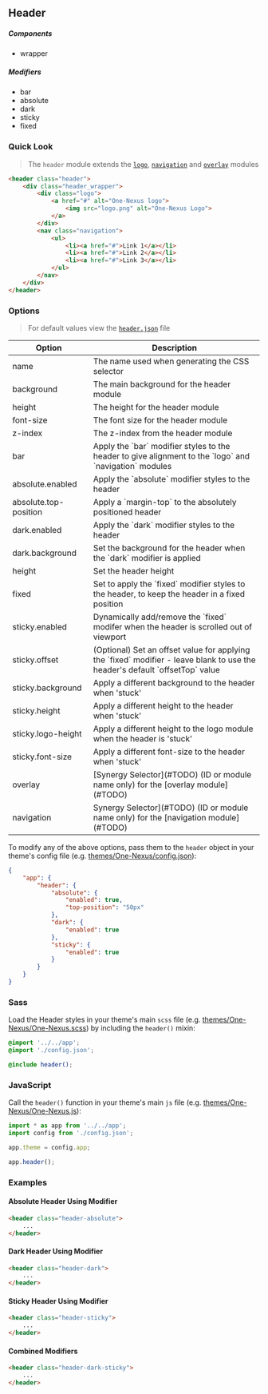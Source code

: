 ## Header

##### Components

* wrapper

##### Modifiers

* bar
* absolute
* dark
* sticky
* fixed

### Quick Look

> The `header` module extends the [`logo`](#TODO), [`navigation`](#TODO) and [`overlay`](#TODO) modules

```html
<header class="header">
    <div class="header_wrapper">
        <div class="logo">
            <a href="#" alt="One-Nexus logo">
                <img src="logo.png" alt="One-Nexus Logo">
            </a>
        </div>
        <nav class="navigation">
            <ul>
                <li><a href="#">Link 1</a></li>
                <li><a href="#">Link 2</a></li>
                <li><a href="#">Link 3</a></li>
            </ul>
        </nav>
    </div>
</header>
```

### Options

> For default values view the [`header.json`](header.json) file

<table class="table">
    <thead>
        <tr>
            <th>Option</th>
            <th>Description</th>
        </tr>
    </thead>
    <tbody>
        <tr>
            <td>name</td>
            <td>The name used when generating the CSS selector</td>
        </tr>
        <tr>
            <td>background</td>
            <td>The main background for the header module</td>
        </tr>
        <tr>
            <td>height</td>
            <td>The height for the header module</td>
        </tr>
        <tr>
            <td>font-size</td>
            <td>The font size for the header module</td>
        </tr>
        <tr>
            <td>z-index</td>
            <td>The z-index from the header module</td>
        </tr>
        <tr>
            <td>bar</td>
            <td>Apply the `bar` modifier styles to the header to give alignment to the `logo` and `navigation` modules</td>
        </tr>
        <tr>
            <td>absolute.enabled</td>
            <td>Apply the `absolute` modifier styles to the header</td>
        </tr>
        <tr>
            <td>absolute.top-position</td>
            <td>Apply a `margin-top` to the absolutely positioned header</td>
        </tr>
        <tr>
            <td>dark.enabled</td>
            <td>Apply the `dark` modifier styles to the header</td>
        </tr>
        <tr>
            <td>dark.background</td>
            <td>Set the background for the header when the `dark` modifier is applied</td>
        </tr>
        <tr>
            <td>height</td>
            <td>Set the header height</td>
        </tr>
        <tr>
            <td>fixed</td>
            <td>Set to apply the `fixed` modifier styles to the header, to keep the header in a fixed position</td>
        </tr>
        <tr>
            <td>sticky.enabled</td>
            <td>Dynamically add/remove the `fixed` modifer when the header is scrolled out of viewport</td>
        </tr>
        <tr>
            <td>sticky.offset</td>
            <td>(Optional) Set an offset value for applying the `fixed` modifier - leave blank to use the header's default `offsetTop` value</td>
        </tr>
        <tr>
            <td>sticky.background</td>
            <td>Apply a different background to the header when 'stuck'</td>
        </tr>
        <tr>
            <td>sticky.height</td>
            <td>Apply a different height to the header when 'stuck'</td>
        </tr>
        <tr>
            <td>sticky.logo-height</td>
            <td>Apply a different height to the logo module when the header is 'stuck'</td>
        </tr>
        <tr>
            <td>sticky.font-size</td>
            <td>Apply a different font-size to the header when 'stuck'</td>
        </tr>
        <tr>
            <td>overlay</td>
            <td>[Synergy Selector](#TODO) (ID or module name only) for the [overlay module](#TODO)</td>
        </tr>
        <tr>
            <td>navigation</td>
            <td>Synergy Selector](#TODO) (ID or module name only) for the [navigation module](#TODO)</td>
        </tr>
    </tbody>
</table>

To modify any of the above options, pass them to the `header` object in your theme's config file (e.g. [themes/One-Nexus/config.json](../../../themes/One-Nexus/config.json)):

```json
{
    "app": {
        "header": {
            "absolute": {
                "enabled": true,
                "top-position": "50px"
            }, 
            "dark": {
                "enabled": true
            },
            "sticky": {
                "enabled": true
            }
        }
    }
}
```

### Sass

Load the Header styles in your theme's main `scss` file (e.g. [themes/One-Nexus/One-Nexus.scss](../../../themes/One-Nexus/One-Nexus.scss)) by including the `header()` mixin:

```scss
@import '../../app';
@import './config.json';

@include header();
```

### JavaScript

Call the `header()` function in your theme's main `js` file (e.g. [themes/One-Nexus/One-Nexus.js](../../../themes/One-Nexus/One-Nexus.js)):

```js
import * as app from '../../app';
import config from './config.json';

app.theme = config.app;

app.header();
```

### Examples

#### Absolute Header Using Modifier

```html
<header class="header-absolute">
    ...
</header>
```

#### Dark Header Using Modifier

```html
<header class="header-dark">
    ...
</header>
```

#### Sticky Header Using Modifier

```html
<header class="header-sticky">
    ...
</header>
```

#### Combined Modifiers

```html
<header class="header-dark-sticky">
    ...
</header>
```
